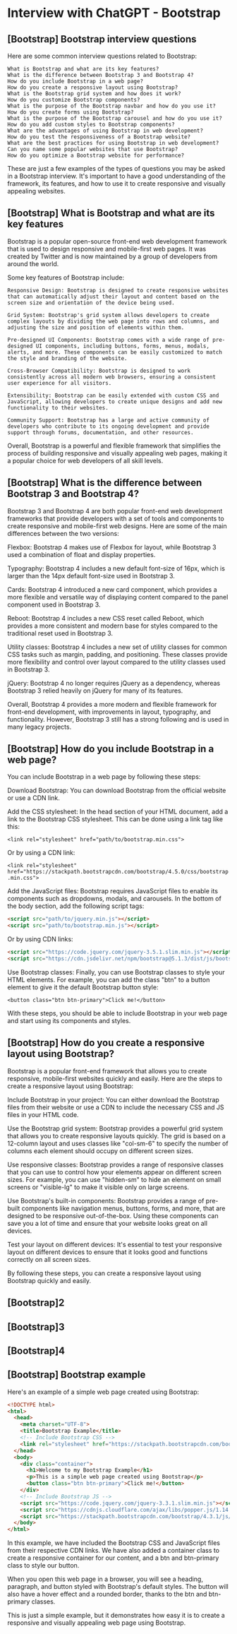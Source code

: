# Interview with ChatGPT - Bootstrap

## [Bootstrap] Bootstrap interview questions

Here are some common interview questions related to Bootstrap:

```dos
What is Bootstrap and what are its key features?
What is the difference between Bootstrap 3 and Bootstrap 4?
How do you include Bootstrap in a web page?
How do you create a responsive layout using Bootstrap?
What is the Bootstrap grid system and how does it work?
How do you customize Bootstrap components?
What is the purpose of the Bootstrap navbar and how do you use it?
How do you create forms using Bootstrap?
What is the purpose of the Bootstrap carousel and how do you use it?
How do you add custom styles to Bootstrap components?
What are the advantages of using Bootstrap in web development?
How do you test the responsiveness of a Bootstrap website?
What are the best practices for using Bootstrap in web development?
Can you name some popular websites that use Bootstrap?
How do you optimize a Bootstrap website for performance?
```

These are just a few examples of the types of questions you may be asked in a Bootstrap interview. It's important to have a good understanding of the framework, its features, and how to use it to create responsive and visually appealing websites.

## [Bootstrap] What is Bootstrap and what are its key features

Bootstrap is a popular open-source front-end web development framework that is used to design responsive and mobile-first web pages. It was created by Twitter and is now maintained by a group of developers from around the world.

Some key features of Bootstrap include:

```dos
Responsive Design: Bootstrap is designed to create responsive websites that can automatically adjust their layout and content based on the screen size and orientation of the device being used.

Grid System: Bootstrap's grid system allows developers to create complex layouts by dividing the web page into rows and columns, and adjusting the size and position of elements within them.

Pre-designed UI Components: Bootstrap comes with a wide range of pre-designed UI components, including buttons, forms, menus, modals, alerts, and more. These components can be easily customized to match the style and branding of the website.

Cross-Browser Compatibility: Bootstrap is designed to work consistently across all modern web browsers, ensuring a consistent user experience for all visitors.

Extensibility: Bootstrap can be easily extended with custom CSS and JavaScript, allowing developers to create unique designs and add new functionality to their websites.

Community Support: Bootstrap has a large and active community of developers who contribute to its ongoing development and provide support through forums, documentation, and other resources.
```

Overall, Bootstrap is a powerful and flexible framework that simplifies the process of building responsive and visually appealing web pages, making it a popular choice for web developers of all skill levels.

## [Bootstrap] What is the difference between Bootstrap 3 and Bootstrap 4?

Bootstrap 3 and Bootstrap 4 are both popular front-end web development frameworks that provide developers with a set of tools and components to create responsive and mobile-first web designs. Here are some of the main differences between the two versions:

Flexbox: Bootstrap 4 makes use of Flexbox for layout, while Bootstrap 3 used a combination of float and display properties.

Typography: Bootstrap 4 includes a new default font-size of 16px, which is larger than the 14px default font-size used in Bootstrap 3.

Cards: Bootstrap 4 introduced a new card component, which provides a more flexible and versatile way of displaying content compared to the panel component used in Bootstrap 3.

Reboot: Bootstrap 4 includes a new CSS reset called Reboot, which provides a more consistent and modern base for styles compared to the traditional reset used in Bootstrap 3.

Utility classes: Bootstrap 4 includes a new set of utility classes for common CSS tasks such as margin, padding, and positioning. These classes provide more flexibility and control over layout compared to the utility classes used in Bootstrap 3.

jQuery: Bootstrap 4 no longer requires jQuery as a dependency, whereas Bootstrap 3 relied heavily on jQuery for many of its features.

Overall, Bootstrap 4 provides a more modern and flexible framework for front-end development, with improvements in layout, typography, and functionality. However, Bootstrap 3 still has a strong following and is used in many legacy projects.

## [Bootstrap] How do you include Bootstrap in a web page?

You can include Bootstrap in a web page by following these steps:

Download Bootstrap: You can download Bootstrap from the official website or use a CDN link.

Add the CSS stylesheet: In the head section of your HTML document, add a link to the Bootstrap CSS stylesheet. This can be done using a link tag like this:

`<link rel="stylesheet" href="path/to/bootstrap.min.css">`

Or by using a CDN link:

`<link rel="stylesheet" href="https://stackpath.bootstrapcdn.com/bootstrap/4.5.0/css/bootstrap.min.css">`

Add the JavaScript files: Bootstrap requires JavaScript files to enable its components such as dropdowns, modals, and carousels. In the bottom of the body section, add the following script tags:

```html
<script src="path/to/jquery.min.js"></script>
<script src="path/to/bootstrap.min.js"></script>
```

Or by using CDN links:

```html
<script src="https://code.jquery.com/jquery-3.5.1.slim.min.js"></script>
<script src="https://cdn.jsdelivr.net/npm/bootstrap@5.1.3/dist/js/bootstrap.bundle.min.js"></script>
```

Use Bootstrap classes: Finally, you can use Bootstrap classes to style your HTML elements. For example, you can add the class "btn" to a button element to give it the default Bootstrap button style:

`<button class="btn btn-primary">Click me!</button>`

With these steps, you should be able to include Bootstrap in your web page and start using its components and styles.

## [Bootstrap] How do you create a responsive layout using Bootstrap?

Bootstrap is a popular front-end framework that allows you to create responsive, mobile-first websites quickly and easily. Here are the steps to create a responsive layout using Bootstrap:

Include Bootstrap in your project: You can either download the Bootstrap files from their website or use a CDN to include the necessary CSS and JS files in your HTML code.

Use the Bootstrap grid system: Bootstrap provides a powerful grid system that allows you to create responsive layouts quickly. The grid is based on a 12-column layout and uses classes like "col-sm-6" to specify the number of columns each element should occupy on different screen sizes.

Use responsive classes: Bootstrap provides a range of responsive classes that you can use to control how your elements appear on different screen sizes. For example, you can use "hidden-sm" to hide an element on small screens or "visible-lg" to make it visible only on large screens.

Use Bootstrap's built-in components: Bootstrap provides a range of pre-built components like navigation menus, buttons, forms, and more, that are designed to be responsive out-of-the-box. Using these components can save you a lot of time and ensure that your website looks great on all devices.

Test your layout on different devices: It's essential to test your responsive layout on different devices to ensure that it looks good and functions correctly on all screen sizes.

By following these steps, you can create a responsive layout using Bootstrap quickly and easily.

## [Bootstrap]2

## [Bootstrap]3

## [Bootstrap]4

## [Bootstrap] Bootstrap example

Here's an example of a simple web page created using Bootstrap:

```html
<!DOCTYPE html>
<html>
  <head>
    <meta charset="UTF-8">
    <title>Bootstrap Example</title>
    <!-- Include Bootstrap CSS -->
    <link rel="stylesheet" href="https://stackpath.bootstrapcdn.com/bootstrap/4.3.1/css/bootstrap.min.css">
  </head>
  <body>
    <div class="container">
      <h1>Welcome to my Bootstrap Example</h1>
      <p>This is a simple web page created using Bootstrap</p>
      <button class="btn btn-primary">Click me!</button>
    </div>
    <!-- Include Bootstrap JS -->
    <script src="https://code.jquery.com/jquery-3.3.1.slim.min.js"></script>
    <script src="https://cdnjs.cloudflare.com/ajax/libs/popper.js/1.14.7/umd/popper.min.js"></script>
    <script src="https://stackpath.bootstrapcdn.com/bootstrap/4.3.1/js/bootstrap.min.js"></script>
  </body>
</html>
```

In this example, we have included the Bootstrap CSS and JavaScript files from their respective CDN links. We have also added a container class to create a responsive container for our content, and a btn and btn-primary class to style our button.

When you open this web page in a browser, you will see a heading, paragraph, and button styled with Bootstrap's default styles. The button will also have a hover effect and a rounded border, thanks to the btn and btn-primary classes.

This is just a simple example, but it demonstrates how easy it is to create a responsive and visually appealing web page using Bootstrap.
